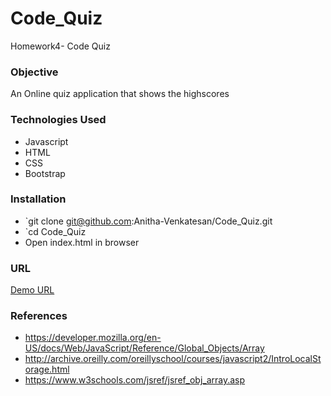 # Code_Quiz
Homework4- Code Quiz

### Objective
An Online quiz application that shows the highscores

### Technologies Used
* Javascript
* HTML
* CSS
* Bootstrap

### Installation
* `git clone git@github.com:Anitha-Venkatesan/Code_Quiz.git
* `cd Code_Quiz
* Open index.html in browser

### URL
[Demo URL](https://anitha-venkatesan.github.io/Code_Quiz/)

### References
* https://developer.mozilla.org/en-US/docs/Web/JavaScript/Reference/Global_Objects/Array
* http://archive.oreilly.com/oreillyschool/courses/javascript2/IntroLocalStorage.html 
* https://www.w3schools.com/jsref/jsref_obj_array.asp
